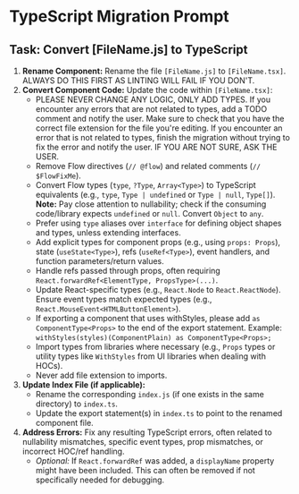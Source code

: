 # TypeScript Migration Prompt

## Task: Convert [FileName.js] to TypeScript

1.  **Rename Component:** Rename the file `[FileName.js]` to `[FileName.tsx]`. ALWAYS DO THIS FIRST AS LINTING WILL FAIL IF YOU DON'T.
2.  **Convert Component Code:** Update the code within `[FileName.tsx]`:
    *   PLEASE NEVER CHANGE ANY LOGIC, ONLY ADD TYPES. If you encounter any errors that are not related to types, add a TODO comment and notify the user. Make sure to check that you have the correct file extension for the file you're editing. If you encounter an error that is not related to types, finish the migration without trying to fix the error and notify the user. IF YOU ARE NOT SURE, ASK THE USER.
    *   Remove Flow directives (`// @flow`) and related comments (`// $FlowFixMe`).
    *   Convert Flow types (`type`, `?Type`, `Array<Type>`) to TypeScript equivalents (e.g., `type`, `Type | undefined` or `Type | null`, `Type[]`). **Note:** Pay close attention to nullability; check if the consuming code/library expects `undefined` or `null`. Convert `Object` to `any`.
    *   Prefer using `type` aliases over `interface` for defining object shapes and types, unless extending interfaces.
    *   Add explicit types for component props (e.g., using `props: Props`), state (`useState<Type>`), refs (`useRef<Type>`), event handlers, and function parameters/return values.
    *   Handle refs passed through props, often requiring `React.forwardRef<ElementType, PropsType>(...)`.
    *   Update React-specific types (e.g., `React.Node` to `React.ReactNode`). Ensure event types match expected types (e.g., `React.MouseEvent<HTMLButtonElement>`).
    *   If exporting a component that uses withStyles, please add `as ComponentType<Props>` to the end of the export statement. Example: `withStyles(styles)(ComponentPlain) as ComponentType<Props>;`
    *   Import types from libraries where necessary (e.g., `Props` types or utility types like `WithStyles` from UI libraries when dealing with HOCs).
    *   Never add file extension to imports.
1.  **Update Index File (if applicable):**
    *   Rename the corresponding `index.js` (if one exists in the same directory) to `index.ts`.
    *   Update the export statement(s) in `index.ts` to point to the renamed component file.
2.  **Address Errors:** Fix any resulting TypeScript errors, often related to nullability mismatches, specific event types, prop mismatches, or incorrect HOC/ref handling.
    *   *Optional:* If `React.forwardRef` was added, a `displayName` property might have been included. This can often be removed if not specifically needed for debugging. 